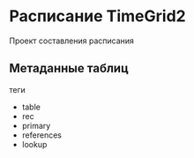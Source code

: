 # Расписание TimeGrid2

Проект составления расписания


## Метаданные таблиц

теги 

* table
* rec
* primary
* references
* lookup
